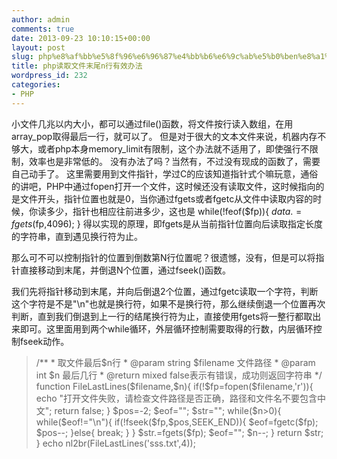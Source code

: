 ```yaml
---
author: admin
comments: true
date: 2013-09-23 10:10:15+00:00
layout: post
slug: php%e8%af%bb%e5%8f%96%e6%96%87%e4%bb%b6%e6%9c%ab%e5%b0%ben%e8%a1%8c%e6%9c%89%e6%95%88%e5%8a%9e%e6%b3%95
title: php读取文件末尾n行有效办法
wordpress_id: 232
categories:
- PHP
---
```


小文件几兆以内大小，都可以通过file()函数，将文件按行读入数组，在用array_pop取得最后一行，就可以了。
但是对于很大的文本文件来说，机器内存不够大，或者php本身memory_limit有限制，这个办法就不适用了，即使强行不限制，效率也是非常低的。
没有办法了吗？当然有，不过没有现成的函数了，需要自己动手了。
这里需要用到文件指针，学过C的应该知道指针式个嘛玩意，通俗的讲吧，PHP中通过fopen打开一个文件，这时候还没有读取文件，这时候指向的是文件开头，指针位置也就是0，当你通过fgets或者fgetc从文件中读取内容的时候，你读多少，指针也相应往前进多少，这也是
while(!feof($fp)){
$data.=fgets($fp,4096);
}
得以实现的原理，即fgets是从当前指针位置向后读取指定长度的字符串，直到遇见换行符为止。

那么可不可以控制指针的位置到倒数第N行位置呢？很遗憾，没有，但是可以将指针直接移动到末尾，并倒退N个位置，通过fseek()函数。

我们先将指针移动到末尾，并向后倒退2个位置，通过fgetc读取一个字符，判断这个字符是不是"\n"也就是换行符，如果不是换行符，那么继续倒退一个位置再次判断，直到我们倒退到上一行的结尾换行符为止，直接使用fgets将一整行都取出来即可。这里面用到两个while循环，外层循环控制需要取得的行数，内层循环控制fseek动作。


<blockquote>/**
* 取文件最后$n行
* @param string $filename 文件路径
* @param int $n 最后几行
* @return mixed false表示有错误，成功则返回字符串
*/
function FileLastLines($filename,$n){
if(!$fp=fopen($filename,'r')){
echo "打开文件失败，请检查文件路径是否正确，路径和文件名不要包含中文";
return false;
}
$pos=-2;
$eof="";
$str="";
while($n>0){
while($eof!="\n"){
if(!fseek($fp,$pos,SEEK_END)){
$eof=fgetc($fp);
$pos--;
}else{
break;
}
}
$str.=fgets($fp);
$eof="";
$n--;
}
return $str;
}
echo nl2br(FileLastLines('sss.txt',4));</blockquote>
